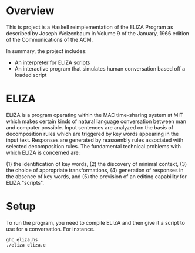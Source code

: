 

# Overview

This is project is a Haskell reimplementation of the ELIZA Program as described by Joseph Weizenbaum in Volume 9 of the January, 1966 edition of the Communications of the ACM.

In summary, the project includes:

- An interpreter for ELIZA scripts
- An interactive program that simulates human conversation based off a loaded script

# ELIZA

ELIZA is a program operating within the MAC time-sharing system at MIT which makes  certain kinds of natural language conversation between man and computer possible.  Input sentences are analyzed on the basis of decomposition rules which are  triggered by key words appearing in the input text. Responses are generated by  reassembly rules associated with selected decomposition rules. The fundamental  technical problems with which ELIZA is concerned are:

(1)  the  identification  of key  words,
(2)  the  discovery  of  minimal  context,
(3)  the  choice of  appropriate  transformations,
(4)  generation  of  responses  in the  absence  of  key  words,  and
(5)  the  provision  of  an  editing capability  for  ELIZA "scripts".

# Setup

To run the program, you need to compile ELIZA and then give it a script to use for a conversation. For instance.

```
ghc eliza.hs
./eliza eliza.e
```
